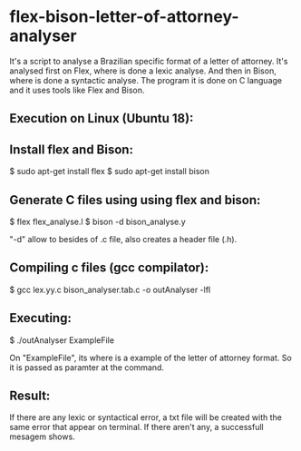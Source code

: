 # flex-bison-letter-of-attorney-analyser

It's a script to analyse a Brazilian specific format of a  letter of attorney. It's analysed first on Flex, where is done a lexic analyse. And then in Bison, where is done a syntactic analyse. The program it is done on C language and it uses tools like Flex and Bison. 


Execution on Linux (Ubuntu 18):
------------------------------

  Install flex and Bison:
  -----------------------
  $ sudo apt-get install flex
  $ sudo apt-get install bison

  Generate C files using using flex and bison:
  --------------------------------------------

  $ flex flex_analyse.l
  $ bison -d bison_analyse.y

  "-d" allow to besides of .c file, also creates a header file (.h).

  Compiling c files (gcc compilator):
  ------------------

  $ gcc lex.yy.c bison_analyser.tab.c -o outAnalyser -lfl

  Executing:
  ---------

  $ ./outAnalyser ExampleFile

  On "ExampleFile", its where is a example of the letter of attorney format. So it is passed as paramter at the command.

  Result:
  ------

  If there are any lexic or syntactical error, a txt file will be created with the same error that appear on terminal.
  If there aren't any, a successfull mesagem shows.
